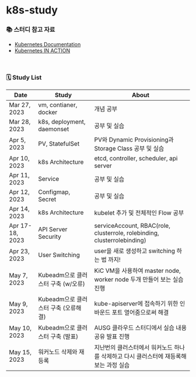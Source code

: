 # k8s-study

### 📚 스터디 참고 자료

- [Kubernetes Documentation](https://kubernetes.io/)
- [Kubernetes IN ACTION](https://product.kyobobook.co.kr/detail/S000001804740)

<br>

### 🗓 Study List

| Date            | Study                                | About                                                                                 |
| --------------- | ------------------------------------ | ------------------------------------------------------------------------------------- |
| Mar 27, 2023    | vm, contianer, docker                | 개념 공부                                                                             |
| Mar 28, 2023    | k8s, deployment, daemonset           | 공부 및 실습                                                                          |
| Apr 5, 2023     | PV, StatefulSet                      | PV와 Dynamic Provisioning과 Storage Class 공부 및 실습                                |
| Apr 10, 2023    | k8s Architecture                     | etcd, controller, scheduler, api server                                               |
| Apr 11, 2023    | Service                              | 공부 및 실습                                                                          |
| Apr 12, 2023    | Configmap, Secret                    | 공부 및 실습                                                                          |
| Apr 14, 2023    | k8s Architecture                     | kubelet 추가 및 전체적인 Flow 공부                                                    |
| Apr 17-18, 2023 | API Server Security                  | serviceAccount, RBAC(role, clusterrole, rolebinding, clusterrolebinding)              |
| Apr 23, 2023    | User Switching                       | user을 새로 생성하고 switching 하는 법 까지!                                          |
| May 7, 2023     | Kubeadm으로 클러스터 구축 (w/오류)   | KiC VM을 사용하여 master node, worker node 두개 만들어 보는 실습 진행                 |
| May 9, 2023     | Kubeadm으로 클러스터 구축 (오류해결) | kube-apiserver에 접속하기 위한 인바운드 포트 열어줌으로써 해결                        |
| May 10, 2023    | Kubeadm으로 클러스터 구축 (발표)     | AUSG 클라우드 스터디에서 실습 내용 공유 발표 진행                                     |
| May 15, 2023    | 워커노드 삭제와 재등록               | 지난번의 클러스터에서 워커노드 하나를 삭제하고 다시 클러스터에 재등록해보는 과정 실습 |
